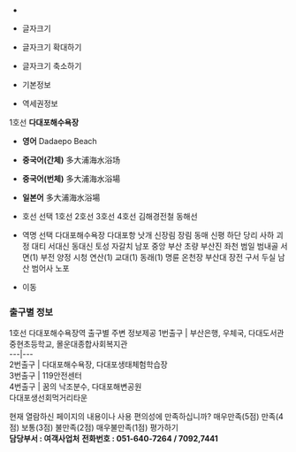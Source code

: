   * 

  * 글자크기
  * 글자크기 확대하기
  * 글자크기 축소하기


  * 기본정보
  * 역세권정보


1호선 **다대포해수욕장**
  * **영어** Dadaepo Beach
  * **중국어(간체)** 多大浦海水浴场
  * **중국어(번체)** 多大浦海水浴場
  * **일본어** 多大浦海水浴場


  * 호선 선택 1호선 2호선 3호선 4호선 김해경전철 동해선
  * 역명 선택 다대포해수욕장 다대포항 낫개 신장림 장림 동매 신평 하단 당리 사하 괴정 대티 서대신 동대신 토성 자갈치 남포 중앙 부산 초량 부산진 좌천 범일 범내골 서면(1) 부전 양정 시청 연산(1) 교대(1) 동래(1) 명륜 온천장 부산대 장전 구서 두실 남산 범어사 노포
  * 이동


### 출구별 정보
1호선 다대포해수욕장역 출구별 주변 정보제공 1번출구 | 부산은행, 우체국, 다대도서관  
중현초등학교, 몰운대종합사회복지관  
---|---  
2번출구 | 다대포해수욕장, 다대포생태체험학습장  
3번출구 | 119안전센터  
4번출구 | 꿈의 낙조분수, 다대포해변공원  
다대포생선회먹거리타운 

현재 열람하신 페이지의 내용이나 사용 편의성에 만족하십니까?
     매우만족(5점)      만족(4점)      보통(3점)      불만족(2점)      매우불만족(1점) 평가하기  
**담당부서 : 여객사업처**
**전화번호 : 051-640-7264 / 7092,7441**
